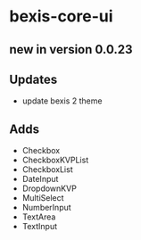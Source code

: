 # bexis-core-ui

## new in version 0.0.23

## Updates

- update bexis 2 theme

## Adds

- Checkbox
- CheckboxKVPList
- CheckboxList
- DateInput
- DropdownKVP
- MultiSelect
- NumberInput
- TextArea
- TextInput
